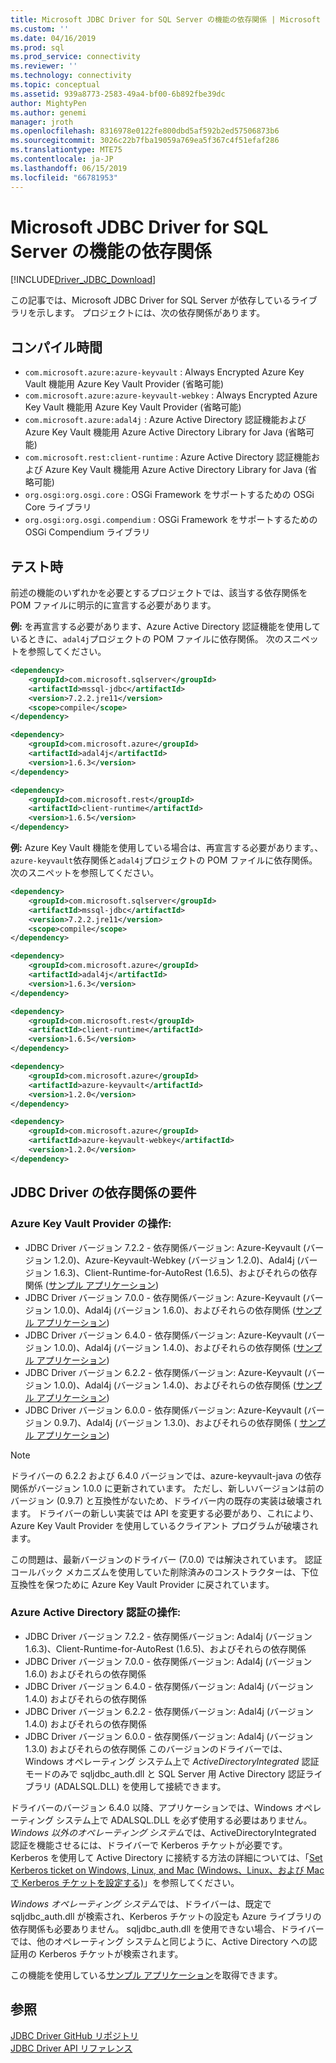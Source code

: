 ```yaml
---
title: Microsoft JDBC Driver for SQL Server の機能の依存関係 | Microsoft Docs
ms.custom: ''
ms.date: 04/16/2019
ms.prod: sql
ms.prod_service: connectivity
ms.reviewer: ''
ms.technology: connectivity
ms.topic: conceptual
ms.assetid: 939a8773-2583-49a4-bf00-6b892fbe39dc
author: MightyPen
ms.author: genemi
manager: jroth
ms.openlocfilehash: 8316978e0122fe800dbd5af592b2ed57506873b6
ms.sourcegitcommit: 3026c22b7fba19059a769ea5f367c4f51efaf286
ms.translationtype: MTE75
ms.contentlocale: ja-JP
ms.lasthandoff: 06/15/2019
ms.locfileid: "66781953"
---
```

# <a name="feature-dependencies-of-the-microsoft-jdbc-driver-for-sql-server"></a>Microsoft JDBC Driver for SQL Server の機能の依存関係

[!INCLUDE[Driver_JDBC_Download](../../includes/driver_jdbc_download.md)]

この記事では、Microsoft JDBC Driver for SQL Server が依存しているライブラリを示します。 プロジェクトには、次の依存関係があります。

## <a name="compile-time"></a>コンパイル時間

 - `com.microsoft.azure:azure-keyvault` : Always Encrypted Azure Key Vault 機能用 Azure Key Vault Provider (省略可能)
 - `com.microsoft.azure:azure-keyvault-webkey` : Always Encrypted Azure Key Vault 機能用 Azure Key Vault Provider (省略可能)
 - `com.microsoft.azure:adal4j` : Azure Active Directory 認証機能および Azure Key Vault 機能用 Azure Active Directory Library for Java (省略可能)
 - `com.microsoft.rest:client-runtime` : Azure Active Directory 認証機能および Azure Key Vault 機能用 Azure Active Directory Library for Java (省略可能)
- `org.osgi:org.osgi.core` : OSGi Framework をサポートするための OSGi Core ライブラリ
- `org.osgi:org.osgi.compendium` : OSGi Framework をサポートするための OSGi Compendium ライブラリ

## <a name="test-time"></a>テスト時

前述の機能のいずれかを必要とするプロジェクトでは、該当する依存関係を POM ファイルに明示的に宣言する必要があります。

**例:** を再宣言する必要があります、Azure Active Directory 認証機能を使用しているときに、`adal4j`プロジェクトの POM ファイルに依存関係。 次のスニペットを参照してください。

```xml
<dependency>
    <groupId>com.microsoft.sqlserver</groupId>
    <artifactId>mssql-jdbc</artifactId>
    <version>7.2.2.jre11</version>
    <scope>compile</scope>
</dependency>

<dependency>
    <groupId>com.microsoft.azure</groupId>
    <artifactId>adal4j</artifactId>
    <version>1.6.3</version>
</dependency>

<dependency>
    <groupId>com.microsoft.rest</groupId>
    <artifactId>client-runtime</artifactId>
    <version>1.6.5</version>
</dependency>
```

**例:** Azure Key Vault 機能を使用している場合は、再宣言する必要があります。、`azure-keyvault`依存関係と`adal4j`プロジェクトの POM ファイルに依存関係。 次のスニペットを参照してください。

```xml
<dependency>
    <groupId>com.microsoft.sqlserver</groupId>
    <artifactId>mssql-jdbc</artifactId>
    <version>7.2.2.jre11</version>
    <scope>compile</scope>
</dependency>

<dependency>
    <groupId>com.microsoft.azure</groupId>
    <artifactId>adal4j</artifactId>
    <version>1.6.3</version>
</dependency>

<dependency>
    <groupId>com.microsoft.rest</groupId>
    <artifactId>client-runtime</artifactId>
    <version>1.6.5</version>
</dependency>

<dependency>
    <groupId>com.microsoft.azure</groupId>
    <artifactId>azure-keyvault</artifactId>
    <version>1.2.0</version>
</dependency>

<dependency>
    <groupId>com.microsoft.azure</groupId>
    <artifactId>azure-keyvault-webkey</artifactId>
    <version>1.2.0</version>
</dependency>
```

## <a name="dependency-requirements-for-the-jdbc-driver"></a>JDBC Driver の依存関係の要件

### <a name="working-with-the-azure-key-vault-provider"></a>Azure Key Vault Provider の操作:

- JDBC Driver バージョン 7.2.2 - 依存関係バージョン: Azure-Keyvault (バージョン 1.2.0)、Azure-Keyvault-Webkey (バージョン 1.2.0)、Adal4j (バージョン 1.6.3)、Client-Runtime-for-AutoRest (1.6.5)、およびそれらの依存関係 ([サンプル アプリケーション](../../connect/jdbc/azure-key-vault-sample-version-7.0.md))
- JDBC Driver バージョン 7.0.0 - 依存関係バージョン: Azure-Keyvault (バージョン 1.0.0)、Adal4j (バージョン 1.6.0)、およびそれらの依存関係 ([サンプル アプリケーション](../../connect/jdbc/azure-key-vault-sample-version-7.0.md))
- JDBC Driver バージョン 6.4.0 - 依存関係バージョン: Azure-Keyvault (バージョン 1.0.0)、Adal4j (バージョン 1.4.0)、およびそれらの依存関係 ([サンプル アプリケーション](../../connect/jdbc/azure-key-vault-sample-version-6.2.2.md))
- JDBC Driver バージョン 6.2.2 - 依存関係バージョン: Azure-Keyvault (バージョン 1.0.0)、Adal4j (バージョン 1.4.0)、およびそれらの依存関係 ([サンプル アプリケーション](../../connect/jdbc/azure-key-vault-sample-version-6.2.2.md))
- JDBC Driver バージョン 6.0.0 - 依存関係バージョン: Azure-Keyvault (バージョン 0.9.7)、Adal4j (バージョン 1.3.0)、およびそれらの依存関係 ( [サンプル アプリケーション](../../connect/jdbc/azure-key-vault-sample-version-6.0.0.md))

> [!NOTE]
> ドライバーの 6.2.2 および 6.4.0 バージョンでは、azure-keyvault-java の依存関係がバージョン 1.0.0 に更新されています。 ただし、新しいバージョンは前のバージョン (0.9.7) と互換性がないため、ドライバー内の既存の実装は破壊されます。 ドライバーの新しい実装では API を変更する必要があり、これにより、Azure Key Vault Provider を使用しているクライアント プログラムが破壊されます。
>
> この問題は、最新バージョンのドライバー (7.0.0) では解決されています。 認証コールバック メカニズムを使用していた削除済みのコンストラクターは、下位互換性を保つために Azure Key Vault Provider に戻されています。

### <a name="working-with-azure-active-directory-authentication"></a>Azure Active Directory 認証の操作:

- JDBC Driver バージョン 7.2.2 - 依存関係バージョン: Adal4j (バージョン 1.6.3)、Client-Runtime-for-AutoRest (1.6.5)、およびそれらの依存関係
- JDBC Driver バージョン 7.0.0 - 依存関係バージョン: Adal4j (バージョン 1.6.0) およびそれらの依存関係
- JDBC Driver バージョン 6.4.0 - 依存関係バージョン: Adal4j (バージョン 1.4.0) およびそれらの依存関係
- JDBC Driver バージョン 6.2.2 - 依存関係バージョン: Adal4j (バージョン 1.4.0) およびそれらの依存関係
- JDBC Driver バージョン 6.0.0 - 依存関係バージョン: Adal4j (バージョン 1.3.0) およびそれらの依存関係 このバージョンのドライバーでは、Windows オペレーティング システム上で _ActiveDirectoryIntegrated_ 認証モードのみで sqljdbc_auth.dll と SQL Server 用 Active Directory 認証ライブラリ (ADALSQL.DLL) を使用して接続できます。

ドライバーのバージョン 6.4.0 以降、アプリケーションでは、Windows オペレーティング システム上で ADALSQL.DLL を必ず使用する必要はありません。 *Windows 以外のオペレーティング システム*では、ActiveDirectoryIntegrated 認証を機能させるには、ドライバーで Kerberos チケットが必要です。 Kerberos を使用して Active Directory に接続する方法の詳細については、「[Set Kerberos ticket on Windows, Linux, and Mac (Windows、Linux、および Mac で Kerberos チケットを設定する)](https://docs.microsoft.com/sql/connect/jdbc/connecting-using-azure-active-directory-authentication#set-kerberos-ticket-on-windows-linux-and-mac)」を参照してください。

*Windows オペレーティング システム*では、ドライバーは、既定で sqljdbc_auth.dll が検索され、Kerberos チケットの設定も Azure ライブラリの依存関係も必要ありません。 sqljdbc_auth.dll を使用できない場合、ドライバーでは、他のオペレーティング システムと同じように、Active Directory への認証用の Kerberos チケットが検索されます。

この機能を使用している[サンプル アプリケーション](../../connect/jdbc/connecting-using-azure-active-directory-authentication.md)を取得できます。

## <a name="see-also"></a>参照

[JDBC Driver GitHub リポジトリ](https://github.com/microsoft/mssql-jdbc)  
[JDBC Driver API リファレンス](../../connect/jdbc/reference/jdbc-driver-api-reference.md)
